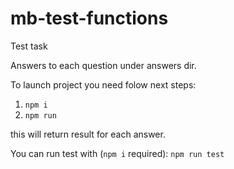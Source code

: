 # mb-test-functions
Test task

Answers to each question under answers dir.

To launch project you need folow next steps:
1) `npm i`
2) `npm run`

this will return result for each answer.

You can run test with (`npm i` required):
`npm run test`
